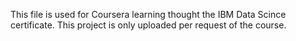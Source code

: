 This file is used for Coursera learning thought the IBM Data Scince certificate. This project is only uploaded per request of the course.

